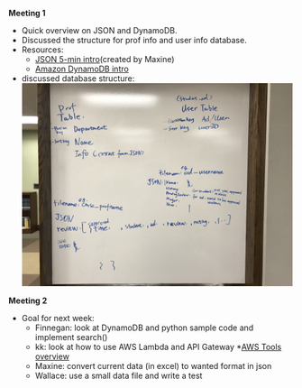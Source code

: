 **Meeting 1** 
* Quick overview on JSON and DynamoDB.
* Discussed the structure for prof info and user info database.
* Resources: 
  * [JSON 5-min intro](https://docs.google.com/presentation/d/1l6bERmrtylATtatmGxAa1xUOZkOZUbaiU2iiZZrjo8c/edit?ts=5c688091#slide=id.g5034fd7afc_0_62)(created by Maxine) 
  * [Amazon DynamoDB intro](https://docs.aws.amazon.com/amazondynamodb/latest/developerguide/Introduction.html)
* discussed database structure: ![Image of database structure outline](/src/images/develop/dbStructure.JPG)


**Meeting 2** 
* Goal for next week: 
  * Finnegan: look at DynamoDB and python sample code and implement search()
  * kk: look at how to use AWS Lambda and API Gateway
    *[AWS Tools overview](https://docs.google.com/presentation/d/1szOpo6bvL1Q2cBMOJWTefqyIh8H9afO6o_-4gA--0K4/edit?usp=sharing)
  * Maxine: convert current data (in excel) to wanted format in json
  * Wallace: use a small data file and write a test
